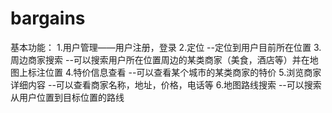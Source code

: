 # bargains
基本功能： 1.用户管理——用户注册，登录 2.定位 --定位到用户目前所在位置 3.周边商家搜索 --可以搜索用户所在位置周边的某类商家（美食，酒店等）并在地图上标注位置 4.特价信息查看 --可以查看某个城市的某类商家的特价 5.浏览商家详细内容 --可以查看商家名称，地址，价格，电话等 6.地图路线搜索 --可以搜索从用户位置到目标位置的路线
